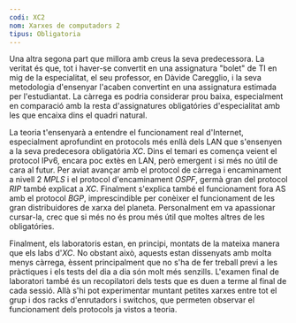 ```yaml
---
codi: XC2
nom: Xarxes de computadors 2
tipus: Obligatoria
---
```


Una altra segona part que millora amb creus la seva predecessora. La veritat
és que, tot i haver-se convertit en una assignatura "bolet" de TI en mig de la
especialitat, el seu professor, en Dàvide Caregglio, i la seva metodologia
d'ensenyar l'acaben convertint en una assignatura estimada per l'estudiantat.
La càrrega es podria considerar prou baixa, especialment en comparació amb la
resta d'assignatures obligatóries d'especialitat amb les que encaixa dins el
quadri natural.

La teoria t'ensenyarà a entendre el funcionament real d'Internet, especialment
aprofundint en protocols més enllà dels LAN que s'ensenyen a la seva predecesora
obligatória _XC_. Dins el temari es comença veient el protocol IPv6, encara poc
extès en LAN, però emergent i si més no útil de cara al futur. Per aviat avançar
amb el protocol de càrrega i encaminament a nivell 2 _MPLS_ i el protocol d'encaminament
_OSPF_, germà gran del protocol _RIP_ també explicat a _XC_. Finalment s'explica
també el funcionament fora AS amb el protocol _BGP_, imprescindible per conèixer
el funcionament de les gran distribuidores de xarxa del planeta. Personalment
em va apassionar cursar-la, crec que si més no és prou més útil que moltes altres
de les obligatóries.

Finalment, els laboratoris estan, en principi, montats de la mateixa manera que
els labs d'_XC_. No obstant això, aquests estan dissenyats amb molta menys càrrega,
èssent principalment que no s'ha de fer treball previ a les pràctiques i els tests
del dia a dia són molt més senzills. L'examen final de laboratori també és un
recopilatori dels tests que es duen a terme al final de cada sessió. Allà s'hi pot
experimentar muntant petites xarxes entre tot el grup i dos racks d'enrutadors i
switchos, que permeten observar el funcionament dels protocols ja vistos a teoria.
